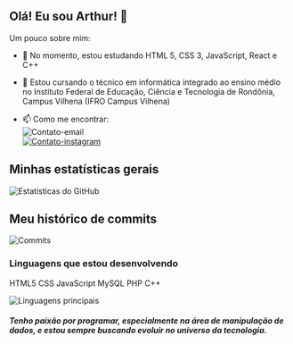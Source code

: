 ## Olá! Eu sou Arthur! 👋

Um pouco sobre mim:

- 🌱 No momento, estou estudando HTML 5, CSS 3, JavaScript, React e C++

- 🏫 Estou cursando o técnico em informática integrado ao ensino médio no Instituto Federal de Educação, Ciência e Tecnologia de Rondônia, Campus Vilhena (IFRO Campus Vilhena)

- 📫 Como me encontrar:  
![Contato-email](https://img.shields.io/badge/Gmail-D14836?style=for-the-badge&logo=gmail&logoColor=white)  
[![Contato-instagram](https://img.shields.io/badge/Instagram-E4405F?style=for-the-badge&logo=instagram&logoColor=white)](https://www.instagram.com/eumacaubas/)

## Minhas estatísticas gerais
![Estatísticas do GitHub](https://github-readme-stats.vercel.app/api?username=ArthurMacaubas&show_icons=true&theme=transparent&locale=pt-br)

## Meu histórico de commits
![Commits](https://github-readme-streak-stats.herokuapp.com/?user=ArthurMacaubas&theme=transparent&locale=pt-br)

### Linguagens que estou desenvolvendo

HTML5 CSS JavaScript MySQL PHP C++

![Linguagens principais](https://github-readme-stats.vercel.app/api/top-langs/?username=ArthurMacaubas&theme=transparent&locale=pt-br)

##### Tenho paixão por programar, especialmente na área de manipulação de dados, e estou sempre buscando evoluir no universo da tecnologia.
